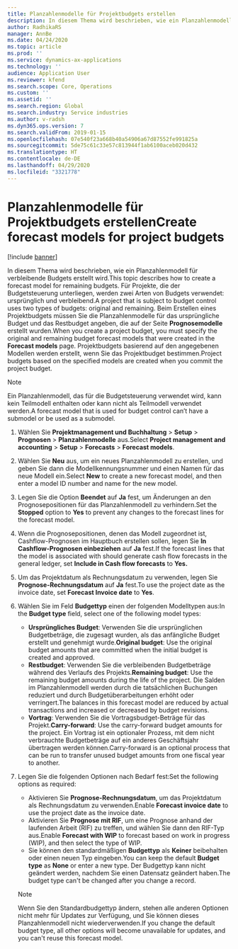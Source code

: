 ```yaml
---
title: Planzahlenmodelle für Projektbudgets erstellen
description: In diesem Thema wird beschrieben, wie ein Planzahlenmodell für verbleibende Budgets erstellt wird.
author: RadhikaRS
manager: AnnBe
ms.date: 04/24/2020
ms.topic: article
ms.prod: ''
ms.service: dynamics-ax-applications
ms.technology: ''
audience: Application User
ms.reviewer: kfend
ms.search.scope: Core, Operations
ms.custom: ''
ms.assetid: ''
ms.search.region: Global
ms.search.industry: Service industries
ms.author: v-radsh
ms.dyn365.ops.version: 7
ms.search.validFrom: 2019-01-15
ms.openlocfilehash: 07e540f23a668b40a54906a67d87552fe991825a
ms.sourcegitcommit: 5de75c61c33e57c813944f1ab6100aceb020d432
ms.translationtype: HT
ms.contentlocale: de-DE
ms.lasthandoff: 04/29/2020
ms.locfileid: "3321778"
---
```

# <a name="create-forecast-models-for-project-budgets"></a><span data-ttu-id="66f9e-103">Planzahlenmodelle für Projektbudgets erstellen</span><span class="sxs-lookup"><span data-stu-id="66f9e-103">Create forecast models for project budgets</span></span> 

[!include [banner](../includes/banner.md)]

<span data-ttu-id="66f9e-104">In diesem Thema wird beschrieben, wie ein Planzahlenmodell für verbleibende Budgets erstellt wird.</span><span class="sxs-lookup"><span data-stu-id="66f9e-104">This topic describes how to create a forecast model for remaining budgets.</span></span> <span data-ttu-id="66f9e-105">Für Projekte, die der Budgetsteuerung unterliegen, werden zwei Arten von Budgets verwendet: ursprünglich und verbleibend.</span><span class="sxs-lookup"><span data-stu-id="66f9e-105">A project that is subject to budget control uses two types of budgets: original and remaining.</span></span> <span data-ttu-id="66f9e-106">Beim Erstellen eines Projektbudgets müssen Sie die Planzahlenmodelle für das ursprüngliche Budget und das Restbudget angeben, die auf der Seite **Prognosemodelle** erstellt wurden.</span><span class="sxs-lookup"><span data-stu-id="66f9e-106">When you create a project budget, you must specify the original and remaining budget forecast models that were created in the **Forecast models** page.</span></span> <span data-ttu-id="66f9e-107">Projektbudgets basierend auf den angegebenen Modellen werden erstellt, wenn Sie das Projektbudget bestimmen.</span><span class="sxs-lookup"><span data-stu-id="66f9e-107">Project budgets based on the specified models are created when you commit the project budget.</span></span>

> [!NOTE]
> <span data-ttu-id="66f9e-108">Ein Planzahlenmodell, das für die Budgetsteuerung verwendet wird, kann kein Teilmodell enthalten oder kann nicht als Teilmodell verwendet werden.</span><span class="sxs-lookup"><span data-stu-id="66f9e-108">A forecast model that is used for budget control can’t have a submodel or be used as a submodel.</span></span>

1. <span data-ttu-id="66f9e-109">Wählen Sie **Projektmanagement und Buchhaltung** > **Setup** > **Prognosen**  > **Planzahlenmodelle** aus.</span><span class="sxs-lookup"><span data-stu-id="66f9e-109">Select **Project management and accounting** > **Setup** > **Forecasts**  > **Forecast models**.</span></span>
2. <span data-ttu-id="66f9e-110">Wählen Sie **Neu** aus, um ein neues Planzahlenmodell zu erstellen, und geben Sie dann die Modellkennungsnummer und einen Namen für das neue Modell ein.</span><span class="sxs-lookup"><span data-stu-id="66f9e-110">Select **New** to create a new forecast model, and then enter a model ID number and name for the new model.</span></span> 
3. <span data-ttu-id="66f9e-111">Legen Sie die Option **Beendet** auf **Ja** fest, um Änderungen an den Prognosepositionen für das Planzahlenmodell zu verhindern.</span><span class="sxs-lookup"><span data-stu-id="66f9e-111">Set the **Stopped** option to **Yes** to prevent any changes to the forecast lines for the forecast model.</span></span> 
4. <span data-ttu-id="66f9e-112">Wenn die Prognosepositionen, denen das Modell zugeordnet ist, Cashflow-Prognosen im Hauptbuch erstellen sollen, legen Sie **In Cashflow-Prognosen einbeziehen** auf **Ja** fest.</span><span class="sxs-lookup"><span data-stu-id="66f9e-112">If the forecast lines that the model is associated with should generate cash flow forecasts in the general ledger, set **Include in Cash flow forecasts** to **Yes.**</span></span> 
5. <span data-ttu-id="66f9e-113">Um das Projektdatum als Rechnungsdatum zu verwenden, legen Sie **Prognose-Rechnungsdatum** auf **Ja** fest.</span><span class="sxs-lookup"><span data-stu-id="66f9e-113">To use the project date as the invoice date, set **Forecast Invoice date** to **Yes**.</span></span> 
6. <span data-ttu-id="66f9e-114">Wählen Sie im Feld **Budgettyp** einen der folgenden Modelltypen aus:</span><span class="sxs-lookup"><span data-stu-id="66f9e-114">In the **Budget type** field, select one of the following model types:</span></span>

   - <span data-ttu-id="66f9e-115">**Ursprüngliches Budget**: Verwenden Sie die ursprünglichen Budgetbeträge, die zugesagt wurden, als das anfängliche Budget erstellt und genehmigt wurde.</span><span class="sxs-lookup"><span data-stu-id="66f9e-115">**Original budget**: Use the original budget amounts that are committed when the initial budget is created and approved.</span></span>
   - <span data-ttu-id="66f9e-116">**Restbudget**: Verwenden Sie die verbleibenden Budgetbeträge während des Verlaufs des Projekts.</span><span class="sxs-lookup"><span data-stu-id="66f9e-116">**Remaining budget**: Use the remaining budget amounts during the life of the project.</span></span> <span data-ttu-id="66f9e-117">Die Salden im Planzahlenmodell werden durch die tatsächlichen Buchungen reduziert und durch Budgetüberarbeitungen erhöht oder verringert.</span><span class="sxs-lookup"><span data-stu-id="66f9e-117">The balances in this forecast model are reduced by actual transactions and increased or decreased by budget revisions.</span></span>
   - <span data-ttu-id="66f9e-118">**Vortrag**: Verwenden Sie die Vortragsbudget-Beträge für das Projekt.</span><span class="sxs-lookup"><span data-stu-id="66f9e-118">**Carry-forward**: Use the carry-forward budget amounts for the project.</span></span> <span data-ttu-id="66f9e-119">Ein Vortrag ist ein optionaler Prozess, mit dem nicht verbrauchte Budgetbeträge auf ein anderes Geschäftsjahr übertragen werden können.</span><span class="sxs-lookup"><span data-stu-id="66f9e-119">Carry-forward is an optional process that can be run to transfer unused budget amounts from one fiscal year to another.</span></span>

7. <span data-ttu-id="66f9e-120">Legen Sie die folgenden Optionen nach Bedarf fest:</span><span class="sxs-lookup"><span data-stu-id="66f9e-120">Set the following options as required:</span></span>

   - <span data-ttu-id="66f9e-121">Aktivieren Sie **Prognose-Rechnungsdatum**, um das Projektdatum als Rechnungsdatum zu verwenden.</span><span class="sxs-lookup"><span data-stu-id="66f9e-121">Enable **Forecast invoice date** to use the project date as the invoice date.</span></span>
   - <span data-ttu-id="66f9e-122">Aktivieren Sie **Prognose mit RIF**, um eine Prognose anhand der laufenden Arbeit (RIF) zu treffen, und wählen Sie dann den RIF-Typ aus.</span><span class="sxs-lookup"><span data-stu-id="66f9e-122">Enable **Forecast with WIP** to forecast based on work in progress (WIP), and then select the type of WIP.</span></span> 
   - <span data-ttu-id="66f9e-123">Sie können den standardmäßigen **Budgettyp** als **Keiner** beibehalten oder einen neuen Typ eingeben.</span><span class="sxs-lookup"><span data-stu-id="66f9e-123">You can keep the default **Budget type** as **None** or enter a new type.</span></span> <span data-ttu-id="66f9e-124">Der Budgettyp kann nicht geändert werden, nachdem Sie einen Datensatz geändert haben.</span><span class="sxs-lookup"><span data-stu-id="66f9e-124">The budget type can't be changed after you change a record.</span></span>     
    > [!NOTE]
    > <span data-ttu-id="66f9e-125">Wenn Sie den Standardbudgettyp ändern, stehen alle anderen Optionen nicht mehr für Updates zur Verfügung, und Sie können dieses Planzahlenmodell nicht wiederverwenden.</span><span class="sxs-lookup"><span data-stu-id="66f9e-125">If you change the default budget type, all other options will become unavailable for updates, and you can't reuse this forecast model.</span></span> 
   


 

